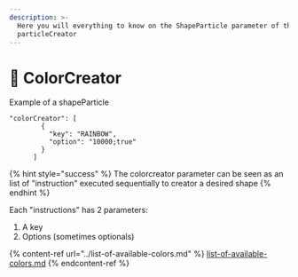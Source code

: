 ```yaml
---
description: >-
  Here you will everything to know on the ShapeParticle parameter of the
  particleCreator
---
```


# 🎨 ColorCreator

Example of a shapeParticle

```
"colorCreator": [
        {
          "key": "RAINBOW",
          "option": "10000;true"
        }
      ]
```

{% hint style="success" %}
The colorcreator parameter can be seen as an list of "instruction" executed sequentially to creator a desired shape
{% endhint %}

Each "instructions" has 2 parameters:

1. A key
2. Options (sometimes optionals)

{% content-ref url="../list-of-available-colors.md" %}
[list-of-available-colors.md](../list-of-available-colors.md)
{% endcontent-ref %}

